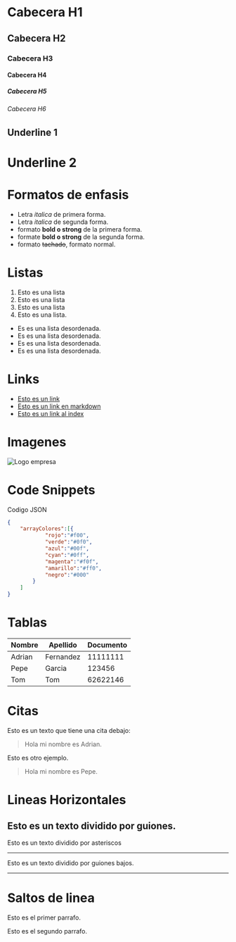# Cabecera H1
## Cabecera H2
### Cabecera H3
#### Cabecera H4
##### Cabecera H5
###### Cabecera H6

Underline 1
-------------

Underline 2
===========
# Formatos de enfasis
- Letra *italica* de primera forma.
- Letra _italica_ de segunda forma.
- formato **bold o strong** de la primera forma.
- formate __bold o strong__ de la segunda forma.
- formato ~~tachado~~, formato normal.

# Listas
1. Esto es una lista
2. Esto es una lista
3. Esto es una lista
4. Esto es una lista.

- Es es una lista desordenada.
- Es es una lista desordenada.
- Es es una lista desordenada.
- Es es una lista desordenada.

# Links
- <a href="http://google.com"> Esto es un link</a>
- [Esto es un link en markdown](http://google.com)
- [Esto es un link al index ](Prueba.html)

# Imagenes
![Logo empresa](https://cdn-icons-png.flaticon.com/512/733/733609.png)

# Code Snippets
Codigo JSON
```JSON
{
    "arrayColores":[{
            "rojo":"#f00",
            "verde":"#0f0",
            "azul":"#00f",
            "cyan":"#0ff",
            "magenta":"#f0f",
            "amarillo":"#ff0",
            "negro":"#000"
        }
    ]
}
```

# Tablas
| Nombre | Apellido | Documento |
| ------ | -------- | --------- |
| Adrian | Fernandez| 11111111  |
| Pepe   | Garcia   | 123456    |
| Tom    |      Tom |  62622146 |

# Citas
Esto es un texto que tiene una cita debajo:
> Hola mi nombre es Adrian.

Esto es otro ejemplo.
> Hola mi nombre es Pepe.

# Lineas Horizontales
Esto es un texto dividido por guiones.
---
Esto es un texto dividido por asteriscos
***
Esto es un texto dividido por guiones bajos.
___

# Saltos de linea
 Esto es el primer parrafo.
 
 Esto es el segundo parrafo.
